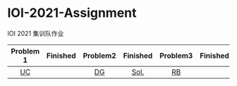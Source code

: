 # IOI-2021-Assignment
IOI 2021 集训队作业

|                     Problem 1                     | Finished |                     Problem2                      |      Finished      |                     Problem3                      | Finished |
| :-----------------------------------------------: | :------: | :-----------------------------------------------: | :----------------: | :-----------------------------------------------: | :------: |
| [UC](https://codeforces.com/gym/100269/problem/C) |          | [DG](https://codeforces.com/gym/101471/problem/G) | [Sol.](/01/DG.cpp) | [RB](https://codeforces.com/gym/101142/problem/B) |          |